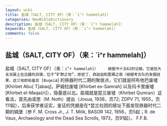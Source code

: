 ```yaml
---
layout: wiki
title: 盐城（SALT, CITY OF）（来：`i^r hammelah]）
categories: NewBibleDictionary
description: 盐城（SALT, CITY OF）（来：`i^r hammelah]）
keywords: 盐城（SALT, CITY OF）（来：`i^r hammelah]）
comments: false
---
```


## 盐城（SALT, CITY OF）（来：`i^r hammelah]）



盐城（SALT, CITY OF）（来：`i^r
hammelah]）
　　根据书十五62的记载，它是犹大支派属土在边疆的兵镇，位于“旷野之地”，即密丁、西迦迦和匿珊之南（根据考古队的发掘结果，这三地即伯基亚 [Buqei`a] 的铁器时代二期的聚居点，它们就是阿布他巴废墟 [Khirbet
Abu{ T]abaq]，萨姆拉废墟 [Khirbet es-Samrah] 以及玛卡里废墟 [Khirbet el-Maqa{ri]），隐基底以北。盐城就是昆兰废墟（Khirbet Qumran）这看法，首先由诺思（M. Noth）提出（Josua,
1938，页72; ZDPV 71, 1955，页111起），后来获学者证实，鉴证的凭据是在*昆兰社团的居址下面发现铁器时代二期的碉堡（参 F. M. Cross Jr., J. T.
Milik, BASOR 142, 1956，页5起；R. de Vaux, Archaeology and the Dead Sea Scrolls,
1973，页91起）。
F.F.B.




